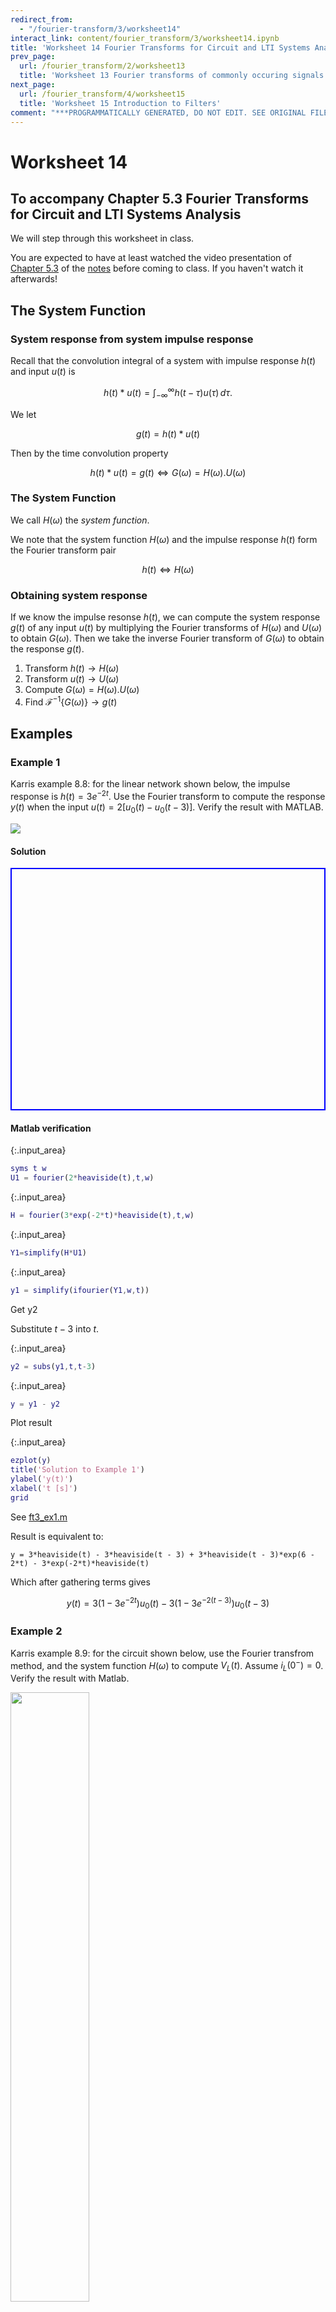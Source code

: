 ```yaml
---
redirect_from:
  - "/fourier-transform/3/worksheet14"
interact_link: content/fourier_transform/3/worksheet14.ipynb
title: 'Worksheet 14 Fourier Transforms for Circuit and LTI Systems Analysis'
prev_page:
  url: /fourier_transform/2/worksheet13
  title: 'Worksheet 13 Fourier transforms of commonly occuring signals'
next_page:
  url: /fourier_transform/4/worksheet15
  title: 'Worksheet 15 Introduction to Filters'
comment: "***PROGRAMMATICALLY GENERATED, DO NOT EDIT. SEE ORIGINAL FILES IN /content***"
---
```


# Worksheet 14

## To accompany Chapter 5.3 Fourier Transforms for Circuit and LTI Systems Analysis

We will step through this worksheet in class. 

You are expected to have at least watched the video presentation of [Chapter 5.3](https://cpjobling.github.io/eg-247-textbook/fourier_transform/3/ft3) of the [notes](https://cpjobling.github.io/eg-247-textbook) before coming to class. If you haven't watch it afterwards!

## The System Function

### System response from system impulse response

Recall that the convolution integral of a system with impulse response $h(t)$ and input $u(t)$ is

$$h(t)*u(t)=\int_{-\infty}^{\infty}h(t-\tau)u(\tau)\,d\tau.$$

We let 

$$g(t) = h(t)*u(t)$$

Then by the time convolution property

$$h(t)*u(t) = g(t) \Leftrightarrow G(\omega) = H(\omega).U(\omega)$$

### The System Function

We call $H(\omega)$ the *system function*.

We note that the system function $H(\omega)$ and the impulse response $h(t)$ form the Fourier transform pair

$$h(t) \Leftrightarrow H(\omega)$$


### Obtaining system response

If we know the impulse resonse $h(t)$, we can compute the system response $g(t)$ of any input $u(t)$ by multiplying the Fourier transforms of $H(\omega)$ and $U(\omega)$ to obtain $G(\omega)$. Then we take the inverse Fourier transform of $G(\omega)$ to obtain the response $g(t)$.

1. Transform $h(t) \to H(\omega)$
2. Transform $u(t) \to U(\omega)$
3. Compute $G(\omega) = H(\omega).U(\omega)$
4. Find $\mathcal{F}^{-1}\left\{G(\omega)\right\} \to g(t)$

## Examples

### Example 1

Karris example 8.8: for the linear network shown below, the impulse response is $h(t)=3e^{-2t}$. Use the Fourier transform to compute the response $y(t)$ when the input $u(t)=2[u_0(t)-u_0(t-3)]$. Verify the result with MATLAB.

<img src="pictures/example1.png">

#### Solution

<pre style="border: 2px solid blue">
























</pre>

#### Matlab verification



{:.input_area}
```matlab
syms t w
U1 = fourier(2*heaviside(t),t,w)
```




{:.input_area}
```matlab
H = fourier(3*exp(-2*t)*heaviside(t),t,w)
```




{:.input_area}
```matlab
Y1=simplify(H*U1)
```




{:.input_area}
```matlab
y1 = simplify(ifourier(Y1,w,t))
```


Get y2

Substitute $t-3$ into $t$.



{:.input_area}
```matlab
y2 = subs(y1,t,t-3)
```




{:.input_area}
```matlab
y = y1 - y2
```


Plot result



{:.input_area}
```matlab
ezplot(y)
title('Solution to Example 1')
ylabel('y(t)')
xlabel('t [s]')
grid 
```


See [ft3_ex1.m](https://cpjobling.github.io/eg-247-textbook/fourier_transform/3/ft3_ex1.m)

Result is equivalent to:
    
    y = 3*heaviside(t) - 3*heaviside(t - 3) + 3*heaviside(t - 3)*exp(6 - 2*t) - 3*exp(-2*t)*heaviside(t)

Which after gathering terms gives

$$y(t) = 3(1 - 3e^{-2t})u_0(t) - 3(1 - 3e^{-2(t-3)})u_0(t-3)$$

### Example 2

Karris example 8.9: for the circuit shown below, use the Fourier transfrom method, and the system function $H(\omega)$ to compute $V_L(t)$. Assume $i_L(0^-)=0$. Verify the result with Matlab.

<img src="pictures/example2.png" width="50%">

#### Solution

<pre style="border: 2px solid blue">
























</pre>

#### Matlab verification



{:.input_area}
```matlab
syms t w
H = j*w/(j*w + 2)
```




{:.input_area}
```matlab
Vin = fourier(5*exp(-3*t)*heaviside(t),t,w)
```




{:.input_area}
```matlab
Vout=simplify(H*Vin)
```




{:.input_area}
```matlab
vout = simplify(ifourier(Vout,w,t))
```


Plot result



{:.input_area}
```matlab
ezplot(vout)
title('Solution to Example 2')
ylabel('v_{out}(t) [V]')
xlabel('t [s]')
grid 
```


See [ft3_ex2.m](https://cpjobling.github.io/eg-247-textbook/fourier_transform/3/ft3_ex2.m)

Result is equivalent to:
    
    vout = -5*exp(-3*t)*heaviside(t)*(2*exp(t) - 3)

Which after gathering terms gives

$$v_{\mathrm{out}} = 5\left(3e^{-3t} - 2e^{-2t}\right)u_0(t)$$


### Example 3

Karris example 8.10: for the linear network shown below, the input-output relationship is:

$$\frac{d}{dt}v_{\mathrm{out}}+4v_{\mathrm{out}}=10v_{\mathrm{in}}$$

where $v_{\mathrm{in}}=3e^{-2t}$. Use the Fourier transform method, and the system function $H(\omega)$ to compute the output $v_{\mathrm{out}}$. Verify the result with Matlab.

<img src="pictures/example3.jpg" width="75%">

#### Solution

<pre style="border: 2px solid blue">
























</pre>

#### Matlab verification



{:.input_area}
```matlab
syms t w
H = 10/(j*w + 4)
```




{:.input_area}
```matlab
Vin = fourier(3*exp(-2*t)*heaviside(t),t,w)
```




{:.input_area}
```matlab
Vout=simplify(H*Vin)
```




{:.input_area}
```matlab
vout = simplify(ifourier(Vout,w,t))
```


Plot result



{:.input_area}
```matlab
ezplot(vout)
title('Solution to Example 2')
ylabel('v_{out}(t) [V]')
xlabel('t [s]')
grid 
```


See [ft3_ex3.m](https://cpjobling.github.io/eg-247-textbook/fourier_transform/3/ft3/ft3_ex3.m)

Result is equiavlent to:
    
    15*exp(-4*t)*heaviside(t)*(exp(2*t) - 1)

Which after gathering terms gives

$$v_{\mathrm{out}}(t) = 15\left(e^{-2t}) - e^{-4t}\right)u_0(t)$$

### Example 4

Karris example 8.11: the voltage across a 1 $\Omega$ resistor is known to be $V_{R}(t)=3e^{-2t} u_0(t)$. Compute the energy dissipated in the resistor for $0\lt t\lt\infty$, and verify the result using Parseval's theorem. Verify the result with Matlab.

Note from [tables of integrals](http://en.wikipedia.org/wiki/Lists_of_integrals) 

$$\int\frac{1}{a^2 + x^2}\,dx = \frac{1}{a}\arctan\frac{x}{a}+C.$$

<img src="pictures/example4.png" width="25%">

#### Solution

<pre style="border: 2px solid blue">
























</pre>

#### Matlab verification



{:.input_area}
```matlab
syms t w
```


Calcuate energy from time function



{:.input_area}
```matlab
Vr = 3*exp(-2*t)*heaviside(t);
R = 1;
Pr = Vr^2/R
Wr = int(Pr,t,0,inf)
```


Calculate using Parseval's theorem



{:.input_area}
```matlab
Fw = fourier(Vr,t,w)
```




{:.input_area}
```matlab
Fw2 = simplify(abs(Fw)^2)
```




{:.input_area}
```matlab
Wr=2/(2*pi)*int(Fw2,w,0,inf)
```


See [ft3_ex4.m](https://cpjobling.github.io/eg-247-textbook/fourier_transform/3/ft3/ft3_ex4.m)

## Solutions

See Worked Solutions in the [Week 7 Section](https://swanseauniversity.sharepoint.com/sites/EG-247SignalsandSystems2017-2108-UsrGrpcopy-UsrGrp/_layouts/OneNote.aspx?id=%2Fsites%2FEG-247SignalsandSystems2017-2108-UsrGrpcopy-UsrGrp%2FSiteAssets%2FEG-247%20Signals%20and%20Systems%202017-2108-UsrGrp%20%5Bcopy%5D-UsrGrp%20Notebook&wd=target%28_Content%20Library%2FClasses%2FNew%20Section%201.one%7C681B0954-AC4E-9646-A567-FF06C3696F07%2FWeek%207%7C4CC13EA9-40BD-7B4F-B0B6-61B392AC4943%2F%29) of the OneNote Class Notebook.
